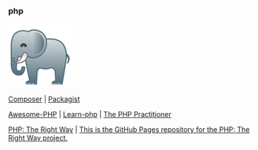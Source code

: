 ### php

![](../img/php.png)

[Composer](https://getcomposer.org/ "Dependency Manager for PHP") | [Packagist](https://packagist.org/ "The PHP Package Repository")

[Awesome-PHP](https://github.com/ziadoz/awesome-php "A curated list of amazingly awesome PHP libraries, resources and shiny things.") | [Learn-php](https://github.com/odan/learn-php "Learn modern PHP") | [The PHP Practitioner](https://laracasts.com/series/php-for-beginners)

[PHP: The Right Way](https://phptherightway.com/) | [This is the GitHub Pages repository for the PHP: The Right Way project.](https://github.com/codeguy/php-the-right-way "An easy-to-read, quick reference for PHP best practices, accepted coding standards, and links to authoritative tutorials around the Web")
